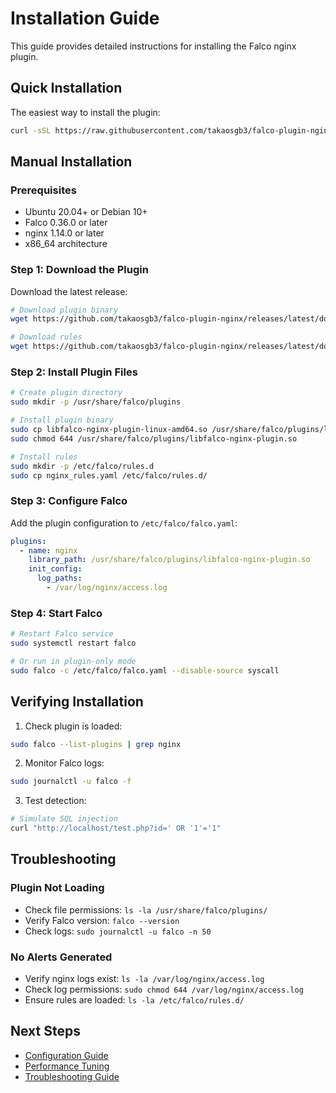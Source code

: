 # Installation Guide

This guide provides detailed instructions for installing the Falco nginx plugin.

## Quick Installation

The easiest way to install the plugin:

```bash
curl -sSL https://raw.githubusercontent.com/takaosgb3/falco-plugin-nginx/main/install.sh | sudo bash
```

## Manual Installation

### Prerequisites

- Ubuntu 20.04+ or Debian 10+
- Falco 0.36.0 or later
- nginx 1.14.0 or later
- x86_64 architecture

### Step 1: Download the Plugin

Download the latest release:

```bash
# Download plugin binary
wget https://github.com/takaosgb3/falco-plugin-nginx/releases/latest/download/libfalco-nginx-plugin-linux-amd64.so

# Download rules
wget https://github.com/takaosgb3/falco-plugin-nginx/releases/latest/download/nginx_rules.yaml
```

### Step 2: Install Plugin Files

```bash
# Create plugin directory
sudo mkdir -p /usr/share/falco/plugins

# Install plugin binary
sudo cp libfalco-nginx-plugin-linux-amd64.so /usr/share/falco/plugins/libfalco-nginx-plugin.so
sudo chmod 644 /usr/share/falco/plugins/libfalco-nginx-plugin.so

# Install rules
sudo mkdir -p /etc/falco/rules.d
sudo cp nginx_rules.yaml /etc/falco/rules.d/
```

### Step 3: Configure Falco

Add the plugin configuration to `/etc/falco/falco.yaml`:

```yaml
plugins:
  - name: nginx
    library_path: /usr/share/falco/plugins/libfalco-nginx-plugin.so
    init_config:
      log_paths:
        - /var/log/nginx/access.log
```

### Step 4: Start Falco

```bash
# Restart Falco service
sudo systemctl restart falco

# Or run in plugin-only mode
sudo falco -c /etc/falco/falco.yaml --disable-source syscall
```

## Verifying Installation

1. Check plugin is loaded:
```bash
sudo falco --list-plugins | grep nginx
```

2. Monitor Falco logs:
```bash
sudo journalctl -u falco -f
```

3. Test detection:
```bash
# Simulate SQL injection
curl "http://localhost/test.php?id=' OR '1'='1"
```

## Troubleshooting

### Plugin Not Loading

- Check file permissions: `ls -la /usr/share/falco/plugins/`
- Verify Falco version: `falco --version`
- Check logs: `sudo journalctl -u falco -n 50`

### No Alerts Generated

- Verify nginx logs exist: `ls -la /var/log/nginx/access.log`
- Check log permissions: `sudo chmod 644 /var/log/nginx/access.log`
- Ensure rules are loaded: `ls -la /etc/falco/rules.d/`

## Next Steps

- [Configuration Guide](configuration.md)
- [Performance Tuning](performance.md)
- [Troubleshooting Guide](troubleshooting.md)